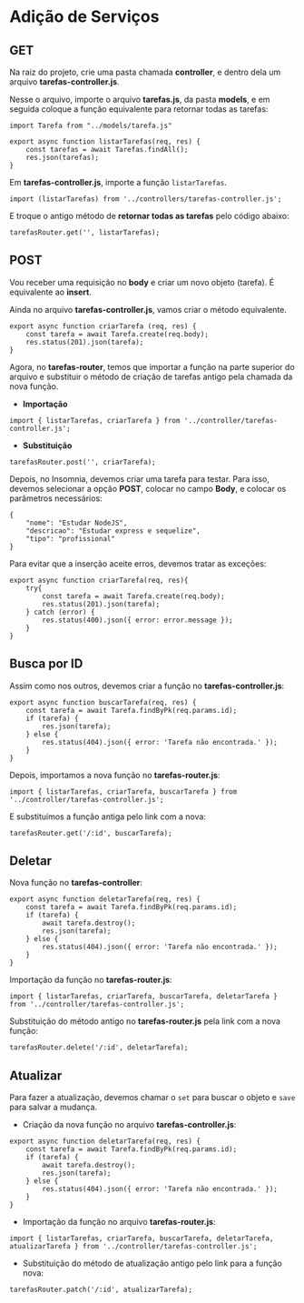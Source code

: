 <!-- Link do CSS -->
<link rel="stylesheet" href="./../estilos-markdown.css">

<h1 class="bdd2"> Adição de Serviços </h1>

<h2 class="bdd2"> GET </h2>

Na raiz do projeto, crie uma pasta chamada **controller**, e dentro dela um arquivo **tarefas-controller.js**.

Nesse o arquivo, importe o arquivo **tarefas.js**, da pasta **models**, e em seguida coloque a função equivalente para retornar todas as tarefas:

```
import Tarefa from "../models/tarefa.js"

export async function listarTarefas(req, res) {
    const tarefas = await Tarefas.findAll();
    res.json(tarefas);
}
```

Em **tarefas-controller.js**, importe a função `listarTarefas`.

```
import (listarTarefas) from '../controllers/tarefas-controller.js';
```

E troque o antigo método de **retornar todas as tarefas** pelo código abaixo:
```
tarefasRouter.get('', listarTarefas);
```

<h2 class="bdd2"> POST </h2>

Vou receber uma requisição no **body** e criar um novo objeto (tarefa). É equivalente ao **insert**.

Ainda no arquivo **tarefas-controller.js**, vamos criar o método equivalente.

```
export async function criarTarefa (req, res) {
    const tarefa = await Tarefa.create(req.body);
    res.status(201).json(tarefa);
}
```

Agora, no **tarefas-router**, temos que importar a função na parte superior do arquivo e substituir o método de criação de tarefas antigo pela chamada da nova função.

* **Importação**
```
import { listarTarefas, criarTarefa } from '../controller/tarefas-controller.js';
```

* **Substituição**
```
tarefasRouter.post('', criarTarefa);
```

Depois, no Insomnia, devemos criar uma tarefa para testar. Para isso, devemos selecionar a opção **POST**, colocar no campo **Body**, e colocar os parâmetros necessários:
```
{
    "nome": "Estudar NodeJS",
    "descricao": "Estudar express e sequelize",
    "tipo": "profissional"
}
```

Para evitar que a inserção aceite erros, devemos tratar as exceções:
```
export async function criarTarefa(req, res){
    try{
        const tarefa = await Tarefa.create(req.body);
        res.status(201).json(tarefa);
    } catch (error) {
        res.status(400).json({ error: error.message });
    }
}
```

<h2 class="bdd2"> Busca por ID </h2>

Assim como nos outros, devemos criar a função no **tarefas-controller.js**:
```
export async function buscarTarefa(req, res) {
    const tarefa = await Tarefa.findByPk(req.params.id);
    if (tarefa) {
        res.json(tarefa);
    } else {
        res.status(404).json({ error: 'Tarefa não encontrada.' });
    }
}
```

Depois, importamos a nova função no **tarefas-router.js**:
```
import { listarTarefas, criarTarefa, buscarTarefa } from '../controller/tarefas-controller.js';
```

E substituímos a função antiga pelo link com a nova:
```
tarefasRouter.get('/:id', buscarTarefa);
```

<h2 class="bdd2"> Deletar </h2>

Nova função no **tarefas-controller**:

```
export async function deletarTarefa(req, res) {
    const tarefa = await Tarefa.findByPk(req.params.id);
    if (tarefa) {
        await tarefa.destroy();
        res.json(tarefa);
    } else {
        res.status(404).json({ error: 'Tarefa não encontrada.' });
    }
}
```

Importação da função no **tarefas-router.js**:

```
import { listarTarefas, criarTarefa, buscarTarefa, deletarTarefa } from '../controller/tarefas-controller.js';
```

Substituição do método antigo no **tarefas-router.js** pela link com a nova função:

```
tarefasRouter.delete('/:id', deletarTarefa);
```

<h2 class="bdd2"> Atualizar </h2>

Para fazer a atualização, devemos chamar o `set` para buscar o objeto e `save` para salvar a mudança.

* Criação da nova função no arquivo **tarefas-controller.js**:
```
export async function deletarTarefa(req, res) {
    const tarefa = await Tarefa.findByPk(req.params.id);
    if (tarefa) {
        await tarefa.destroy();
        res.json(tarefa);
    } else {
        res.status(404).json({ error: 'Tarefa não encontrada.' });
    }
}
```

* Importação da função no arquivo **tarefas-router.js**:
```
import { listarTarefas, criarTarefa, buscarTarefa, deletarTarefa, atualizarTarefa } from '../controller/tarefas-controller.js';
```

* Substituição do método de atualização antigo pelo link para a função nova:
```
tarefasRouter.patch('/:id', atualizarTarefa);
```